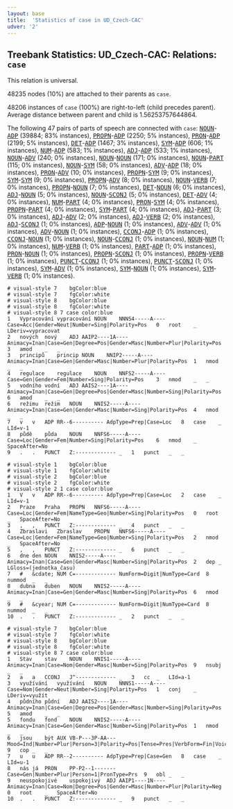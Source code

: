 ```yaml
---
layout: base
title:  'Statistics of case in UD_Czech-CAC'
udver: '2'
---
```


## Treebank Statistics: UD_Czech-CAC: Relations: `case`

This relation is universal.

48235 nodes (10%) are attached to their parents as `case`.

48206 instances of `case` (100%) are right-to-left (child precedes parent).
Average distance between parent and child is 1.56253757644864.

The following 47 pairs of parts of speech are connected with `case`: <tt><a href="cs_cac-pos-NOUN.html">NOUN</a></tt>-<tt><a href="cs_cac-pos-ADP.html">ADP</a></tt> (39884; 83% instances), <tt><a href="cs_cac-pos-PROPN.html">PROPN</a></tt>-<tt><a href="cs_cac-pos-ADP.html">ADP</a></tt> (2250; 5% instances), <tt><a href="cs_cac-pos-PRON.html">PRON</a></tt>-<tt><a href="cs_cac-pos-ADP.html">ADP</a></tt> (2199; 5% instances), <tt><a href="cs_cac-pos-DET.html">DET</a></tt>-<tt><a href="cs_cac-pos-ADP.html">ADP</a></tt> (1467; 3% instances), <tt><a href="cs_cac-pos-SYM.html">SYM</a></tt>-<tt><a href="cs_cac-pos-ADP.html">ADP</a></tt> (606; 1% instances), <tt><a href="cs_cac-pos-NUM.html">NUM</a></tt>-<tt><a href="cs_cac-pos-ADP.html">ADP</a></tt> (583; 1% instances), <tt><a href="cs_cac-pos-ADJ.html">ADJ</a></tt>-<tt><a href="cs_cac-pos-ADP.html">ADP</a></tt> (533; 1% instances), <tt><a href="cs_cac-pos-NOUN.html">NOUN</a></tt>-<tt><a href="cs_cac-pos-ADV.html">ADV</a></tt> (240; 0% instances), <tt><a href="cs_cac-pos-NOUN.html">NOUN</a></tt>-<tt><a href="cs_cac-pos-NOUN.html">NOUN</a></tt> (171; 0% instances), <tt><a href="cs_cac-pos-NOUN.html">NOUN</a></tt>-<tt><a href="cs_cac-pos-PART.html">PART</a></tt> (115; 0% instances), <tt><a href="cs_cac-pos-NOUN.html">NOUN</a></tt>-<tt><a href="cs_cac-pos-SYM.html">SYM</a></tt> (58; 0% instances), <tt><a href="cs_cac-pos-ADV.html">ADV</a></tt>-<tt><a href="cs_cac-pos-ADP.html">ADP</a></tt> (18; 0% instances), <tt><a href="cs_cac-pos-PRON.html">PRON</a></tt>-<tt><a href="cs_cac-pos-ADV.html">ADV</a></tt> (10; 0% instances), <tt><a href="cs_cac-pos-PROPN.html">PROPN</a></tt>-<tt><a href="cs_cac-pos-SYM.html">SYM</a></tt> (9; 0% instances), <tt><a href="cs_cac-pos-SYM.html">SYM</a></tt>-<tt><a href="cs_cac-pos-SYM.html">SYM</a></tt> (9; 0% instances), <tt><a href="cs_cac-pos-PROPN.html">PROPN</a></tt>-<tt><a href="cs_cac-pos-ADV.html">ADV</a></tt> (8; 0% instances), <tt><a href="cs_cac-pos-NOUN.html">NOUN</a></tt>-<tt><a href="cs_cac-pos-VERB.html">VERB</a></tt> (7; 0% instances), <tt><a href="cs_cac-pos-PROPN.html">PROPN</a></tt>-<tt><a href="cs_cac-pos-NOUN.html">NOUN</a></tt> (7; 0% instances), <tt><a href="cs_cac-pos-DET.html">DET</a></tt>-<tt><a href="cs_cac-pos-NOUN.html">NOUN</a></tt> (6; 0% instances), <tt><a href="cs_cac-pos-ADJ.html">ADJ</a></tt>-<tt><a href="cs_cac-pos-NOUN.html">NOUN</a></tt> (5; 0% instances), <tt><a href="cs_cac-pos-NOUN.html">NOUN</a></tt>-<tt><a href="cs_cac-pos-SCONJ.html">SCONJ</a></tt> (5; 0% instances), <tt><a href="cs_cac-pos-DET.html">DET</a></tt>-<tt><a href="cs_cac-pos-ADV.html">ADV</a></tt> (4; 0% instances), <tt><a href="cs_cac-pos-NUM.html">NUM</a></tt>-<tt><a href="cs_cac-pos-PART.html">PART</a></tt> (4; 0% instances), <tt><a href="cs_cac-pos-PRON.html">PRON</a></tt>-<tt><a href="cs_cac-pos-SYM.html">SYM</a></tt> (4; 0% instances), <tt><a href="cs_cac-pos-PROPN.html">PROPN</a></tt>-<tt><a href="cs_cac-pos-PART.html">PART</a></tt> (4; 0% instances), <tt><a href="cs_cac-pos-SYM.html">SYM</a></tt>-<tt><a href="cs_cac-pos-PART.html">PART</a></tt> (4; 0% instances), <tt><a href="cs_cac-pos-ADJ.html">ADJ</a></tt>-<tt><a href="cs_cac-pos-PART.html">PART</a></tt> (3; 0% instances), <tt><a href="cs_cac-pos-ADJ.html">ADJ</a></tt>-<tt><a href="cs_cac-pos-ADV.html">ADV</a></tt> (2; 0% instances), <tt><a href="cs_cac-pos-ADJ.html">ADJ</a></tt>-<tt><a href="cs_cac-pos-VERB.html">VERB</a></tt> (2; 0% instances), <tt><a href="cs_cac-pos-ADJ.html">ADJ</a></tt>-<tt><a href="cs_cac-pos-SCONJ.html">SCONJ</a></tt> (1; 0% instances), <tt><a href="cs_cac-pos-ADP.html">ADP</a></tt>-<tt><a href="cs_cac-pos-NOUN.html">NOUN</a></tt> (1; 0% instances), <tt><a href="cs_cac-pos-ADV.html">ADV</a></tt>-<tt><a href="cs_cac-pos-ADV.html">ADV</a></tt> (1; 0% instances), <tt><a href="cs_cac-pos-ADV.html">ADV</a></tt>-<tt><a href="cs_cac-pos-NOUN.html">NOUN</a></tt> (1; 0% instances), <tt><a href="cs_cac-pos-CCONJ.html">CCONJ</a></tt>-<tt><a href="cs_cac-pos-ADP.html">ADP</a></tt> (1; 0% instances), <tt><a href="cs_cac-pos-CCONJ.html">CCONJ</a></tt>-<tt><a href="cs_cac-pos-NOUN.html">NOUN</a></tt> (1; 0% instances), <tt><a href="cs_cac-pos-NOUN.html">NOUN</a></tt>-<tt><a href="cs_cac-pos-CCONJ.html">CCONJ</a></tt> (1; 0% instances), <tt><a href="cs_cac-pos-NOUN.html">NOUN</a></tt>-<tt><a href="cs_cac-pos-NUM.html">NUM</a></tt> (1; 0% instances), <tt><a href="cs_cac-pos-NUM.html">NUM</a></tt>-<tt><a href="cs_cac-pos-VERB.html">VERB</a></tt> (1; 0% instances), <tt><a href="cs_cac-pos-PART.html">PART</a></tt>-<tt><a href="cs_cac-pos-ADP.html">ADP</a></tt> (1; 0% instances), <tt><a href="cs_cac-pos-PRON.html">PRON</a></tt>-<tt><a href="cs_cac-pos-NOUN.html">NOUN</a></tt> (1; 0% instances), <tt><a href="cs_cac-pos-PROPN.html">PROPN</a></tt>-<tt><a href="cs_cac-pos-SCONJ.html">SCONJ</a></tt> (1; 0% instances), <tt><a href="cs_cac-pos-PROPN.html">PROPN</a></tt>-<tt><a href="cs_cac-pos-VERB.html">VERB</a></tt> (1; 0% instances), <tt><a href="cs_cac-pos-PUNCT.html">PUNCT</a></tt>-<tt><a href="cs_cac-pos-CCONJ.html">CCONJ</a></tt> (1; 0% instances), <tt><a href="cs_cac-pos-PUNCT.html">PUNCT</a></tt>-<tt><a href="cs_cac-pos-SCONJ.html">SCONJ</a></tt> (1; 0% instances), <tt><a href="cs_cac-pos-SYM.html">SYM</a></tt>-<tt><a href="cs_cac-pos-ADV.html">ADV</a></tt> (1; 0% instances), <tt><a href="cs_cac-pos-SYM.html">SYM</a></tt>-<tt><a href="cs_cac-pos-NOUN.html">NOUN</a></tt> (1; 0% instances), <tt><a href="cs_cac-pos-SYM.html">SYM</a></tt>-<tt><a href="cs_cac-pos-VERB.html">VERB</a></tt> (1; 0% instances).


~~~ conllu
# visual-style 7	bgColor:blue
# visual-style 7	fgColor:white
# visual-style 8	bgColor:blue
# visual-style 8	fgColor:white
# visual-style 8 7 case	color:blue
1	Vypracování	vypracování	NOUN	NNNS4-----A----	Case=Acc|Gender=Neut|Number=Sing|Polarity=Pos	0	root	_	LDeriv=vypracovat
2	nových	nový	ADJ	AAIP2----1A----	Animacy=Inan|Case=Gen|Degree=Pos|Gender=Masc|Number=Plur|Polarity=Pos	3	amod	_	_
3	principů	princip	NOUN	NNIP2-----A----	Animacy=Inan|Case=Gen|Gender=Masc|Number=Plur|Polarity=Pos	1	nmod	_	_
4	regulace	regulace	NOUN	NNFS2-----A----	Case=Gen|Gender=Fem|Number=Sing|Polarity=Pos	3	nmod	_	_
5	vodního	vodní	ADJ	AAIS2----1A----	Animacy=Inan|Case=Gen|Degree=Pos|Gender=Masc|Number=Sing|Polarity=Pos	6	amod	_	_
6	režimu	režim	NOUN	NNIS2-----A----	Animacy=Inan|Case=Gen|Gender=Masc|Number=Sing|Polarity=Pos	4	nmod	_	_
7	v	v	ADP	RR--6----------	AdpType=Prep|Case=Loc	8	case	_	LId=v-1
8	půdě	půda	NOUN	NNFS6-----A----	Case=Loc|Gender=Fem|Number=Sing|Polarity=Pos	6	nmod	_	SpaceAfter=No
9	.	.	PUNCT	Z:-------------	_	1	punct	_	_

~~~


~~~ conllu
# visual-style 1	bgColor:blue
# visual-style 1	fgColor:white
# visual-style 2	bgColor:blue
# visual-style 2	fgColor:white
# visual-style 2 1 case	color:blue
1	V	v	ADP	RR--6----------	AdpType=Prep|Case=Loc	2	case	_	LId=v-1
2	Praze	Praha	PROPN	NNFS6-----A----	Case=Loc|Gender=Fem|NameType=Geo|Number=Sing|Polarity=Pos	0	root	_	SpaceAfter=No
3	,	,	PUNCT	Z:-------------	_	4	punct	_	_
4	Zbraslavi	Zbraslav	PROPN	NNFS6-----A----	Case=Loc|Gender=Fem|NameType=Geo|Number=Sing|Polarity=Pos	2	nmod	_	SpaceAfter=No
5	,	,	PUNCT	Z:-------------	_	6	punct	_	_
6	dne	den	NOUN	NNIS2-----A----	Animacy=Inan|Case=Gen|Gender=Masc|Number=Sing|Polarity=Pos	2	dep	_	LGloss=(jednotka_času)
7	#	&cdate;	NUM	C=-------------	NumForm=Digit|NumType=Card	8	nummod	_	_
8	dubna	duben	NOUN	NNIS2-----A----	Animacy=Inan|Case=Gen|Gender=Masc|Number=Sing|Polarity=Pos	6	nmod	_	_
9	#	&cyear;	NUM	C=-------------	NumForm=Digit|NumType=Card	8	nummod	_	_
10	.	.	PUNCT	Z:-------------	_	2	punct	_	_

~~~


~~~ conllu
# visual-style 7	bgColor:blue
# visual-style 7	fgColor:white
# visual-style 8	bgColor:blue
# visual-style 8	fgColor:white
# visual-style 8 7 case	color:blue
1	Stav	stav	NOUN	NNIS1-----A----	Animacy=Inan|Case=Nom|Gender=Masc|Number=Sing|Polarity=Pos	9	nsubj	_	_
2	a	a	CCONJ	J^-------------	_	3	cc	_	LId=a-1
3	využívání	využívání	NOUN	NNNS1-----A----	Case=Nom|Gender=Neut|Number=Sing|Polarity=Pos	1	conj	_	LDeriv=využít
4	půdního	půdní	ADJ	AAIS2----1A----	Animacy=Inan|Case=Gen|Degree=Pos|Gender=Masc|Number=Sing|Polarity=Pos	5	amod	_	_
5	fondu	fond	NOUN	NNIS2-----A----	Animacy=Inan|Case=Gen|Gender=Masc|Number=Sing|Polarity=Pos	1	nmod	_	_
6	jsou	být	AUX	VB-P---3P-AA---	Mood=Ind|Number=Plur|Person=3|Polarity=Pos|Tense=Pres|VerbForm=Fin|Voice=Act	9	cop	_	_
7	u	u	ADP	RR--2----------	AdpType=Prep|Case=Gen	8	case	_	LId=u-1
8	nás	já	PRON	PP-P2--1-------	Case=Gen|Number=Plur|Person=1|PronType=Prs	9	obl	_	_
9	neuspokojivé	uspokojivý	ADJ	AAIP1----1N----	Animacy=Inan|Case=Nom|Degree=Pos|Gender=Masc|Number=Plur|Polarity=Neg	0	root	_	SpaceAfter=No
10	.	.	PUNCT	Z:-------------	_	9	punct	_	_

~~~


